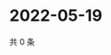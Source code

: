 # 2022-05-19

共 0 条

<!-- BEGIN WEIBO -->
<!-- 最后更新时间 Thu May 19 2022 19:01:11 GMT+0800 (China Standard Time) -->

<!-- END WEIBO -->
